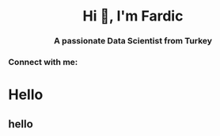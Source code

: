 <h1 align="center">Hi 👋, I'm Fardic</h1>
<h3 align="center">A passionate Data Scientist from Turkey</h3>

<h3 align="left">Connect with me:</h3>
<p align="left">
</p>

# Hello
## hello
